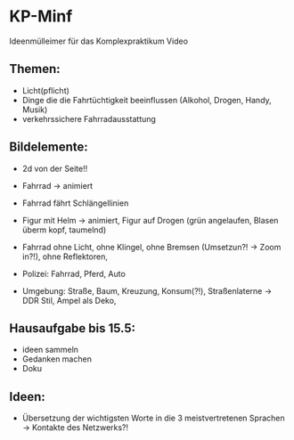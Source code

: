 # KP-Minf
Ideenmülleimer für das Komplexpraktikum Video

## Themen:

- Licht(pflicht)
- Dinge die die Fahrtüchtigkeit beeinflussen (Alkohol, Drogen, Handy, Musik)
- verkehrssichere Fahrradausstattung

## Bildelemente:

- 2d von der Seite!!


- Fahrrad -> animiert
- Fahrrad fährt Schlängellinien
- Figur mit Helm -> animiert, Figur auf Drogen (grün angelaufen, Blasen überm kopf, taumelnd)
- Fahrrad ohne Licht, ohne Klingel, ohne Bremsen (Umsetzun?! -> Zoom in?!), ohne Reflektoren,
- Polizei: Fahrrad, Pferd, Auto
- Umgebung: Straße, Baum, Kreuzung, Konsum(?!), Straßenlaterne -> DDR Stil, Ampel als Deko, 


## Hausaufgabe bis 15.5:
- ideen sammeln 
- Gedanken machen 
- Doku

## Ideen: 

- Übersetzung der wichtigsten Worte in die 3 meistvertretenen Sprachen -> Kontakte des Netzwerks?!
